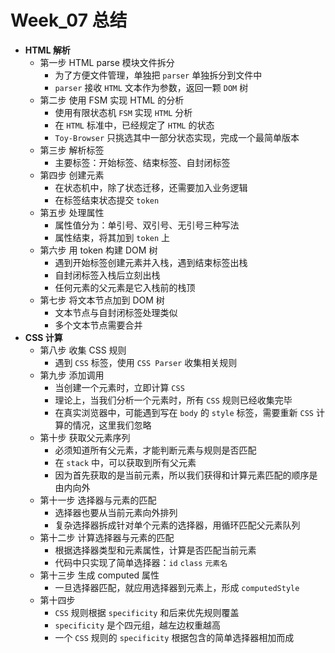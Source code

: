 # Week_07 总结

- **HTML 解析**
    - 第一步 HTML parse 模块文件拆分
        - 为了方便文件管理，单独把 `parser` 单独拆分到文件中
        - `parser` 接收 `HTML` 文本作为参数，返回一颗 `DOM` 树
    - 第二步 使用 FSM 实现 HTML 的分析
        - 使用有限状态机 `FSM` 实现 `HTML` 分析
        - 在 `HTML` 标准中，已经规定了 `HTML` 的状态
        - `Toy-Browser` 只挑选其中一部分状态实现，完成一个最简单版本
    - 第三步 解析标签
        - 主要标签：开始标签、结束标签、自封闭标签
    - 第四步 创建元素
        - 在状态机中，除了状态迁移，还需要加入业务逻辑
        - 在标签结束状态提交 `token`
    - 第五步 处理属性
        - 属性值分为：单引号、双引号、无引号三种写法
        - 属性结束，将其加到 `token` 上
    - 第六步 用 token 构建 DOM 树
        - 遇到开始标签创建元素并入栈，遇到结束标签出栈
        - 自封闭标签入栈后立刻出栈
        - 任何元素的父元素是它入栈前的栈顶
    - 第七步 将文本节点加到 DOM 树
        - 文本节点与自封闭标签处理类似
        - 多个文本节点需要合并
- **CSS 计算**
    - 第八步 收集 CSS 规则
        - 遇到 `CSS` 标签，使用 `CSS Parser` 收集相关规则
    - 第九步 添加调用
        - 当创建一个元素时，立即计算 `CSS`
        - 理论上，当我们分析一个元素时，所有 `CSS` 规则已经收集完毕
        - 在真实浏览器中，可能遇到写在 `body` 的 `style` 标签，需要重新 `CSS` 计算的情况，这里我们忽略
    - 第十步 获取父元素序列
        - 必须知道所有父元素，才能判断元素与规则是否匹配
        - 在 `stack` 中，可以获取到所有父元素
        - 因为首先获取的是当前元素，所以我们获得和计算元素匹配的顺序是由内向外
    - 第十一步 选择器与元素的匹配
        - 选择器也要从当前元素向外排列
        - 复杂选择器拆成针对单个元素的选择器，用循环匹配父元素队列
    - 第十二步 计算选择器与元素的匹配
        - 根据选择器类型和元素属性，计算是否匹配当前元素
        - 代码中只实现了简单选择器：`id` `class` `元素名`
    - 第十三步 生成 computed 属性
        - 一旦选择器匹配，就应用选择器到元素上，形成 `computedStyle`
    - 第十四步
        - `CSS` 规则根据 `specificity` 和后来优先规则覆盖
        - `specificity` 是个四元组，越左边权重越高
        - 一个 `CSS` 规则的 `specificity` 根据包含的简单选择器相加而成